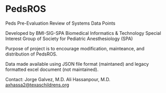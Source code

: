 # PedsROS
Peds Pre-Evaluation Review of Systems Data Points

Developed by BMI-SIG-SPA
Biomedical Informatics & Technology Special Interest Group of Society for Pediatric Anesthesiology (SPA)

Purpose of project is to encourage modification, mainteance, and distribution of PedsROS. 

Data made available using JSON file format (maintaned) and legacy formatted excel document (not maintained).

Contact: 
Jorge Galvez, M.D.
Ali Hassanpour, M.D. axhassa2@texaschildrens.org
